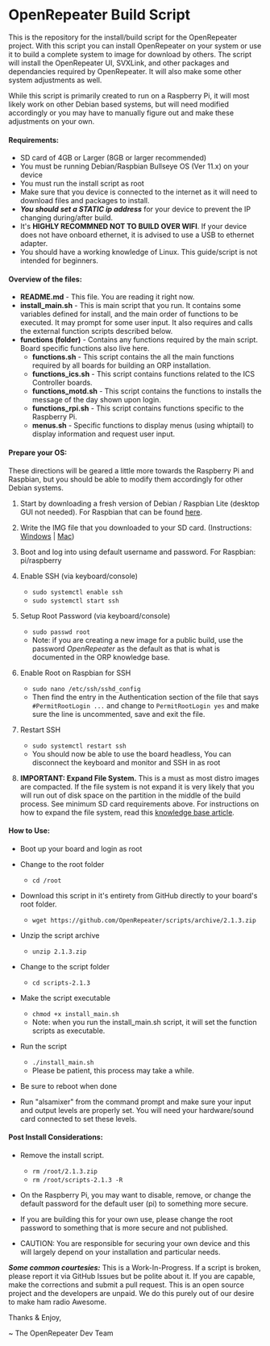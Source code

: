 OpenRepeater Build Script
=======
This is the repository for the install/build script for the OpenRepeater project. With this script you can install OpenRepeater on your system or use it to build a complete system to image for download by others. The script will install the OpenRepeater UI, SVXLink, and other packages and dependancies required by OpenRepeater. It will also make some other system adjustments as well.

While this script is primarily created to run on a Raspberry Pi, it will most likely work on other Debian based systems, but will need modified accordingly or you may have to manually figure out and make these adjustments on your own. 

#### Requirements: 
* SD card of 4GB or Larger (8GB or larger recommended)
* You must be running Debian/Raspbian Bullseye OS (Ver 11.x) on your device
* You must run the install script as root
* Make sure that you device is connected to the internet as it will need to download files and packages to install.
* ***You should set a STATIC ip address*** for your device to prevent the IP changing during/after build.
* It's **HIGHLY RECOMMNED NOT TO BUILD OVER WIFI**. If your device does not have onboard ethernet, it is advised to use a USB to ethernet adapter.
* You should have a working knowledge of Linux. This guide/script is not intended for beginners.

#### Overview of the files:
* **README.md** - This file. You are reading it right now.
* **install_main.sh** - This is main script that you run. It contains some variables defined for install, and the main order of functions to be executed. It may prompt for some user input. It also requires and calls the external function scripts described below.
* **functions (folder)** - Contains any functions required by the main script. Board specific functions also live here.
	* **functions.sh** - This script contains the all the main functions required by all boards for building an ORP installation.
	* **functions_ics.sh** - This script contains functions related to the ICS Controller boards.
	* **functions_motd.sh** - This script contains the functions to installs the message of the day shown upon login.
	* **functions_rpi.sh** - This script contains functions specific to the Raspberry Pi.
	* **menus.sh** - Specific functions to display menus (using whiptail) to display information and request user input.

#### Prepare your OS:
These directions will be geared a little more towards the Raspberry Pi and Raspbian, but you should be able to modify them accordingly for other Debian systems.

1. Start by downloading a fresh version of Debian / Raspbian Lite (desktop GUI not needed). For Raspbian that can be found [here](https://www.raspberrypi.org/downloads/raspbian/).

2. Write the IMG file that you downloaded to your SD card. (Instructions: [Windows](https://openrepeater.com/knowledgebase/topic/writing-img-file-on-windows) | [Mac](https://openrepeater.com/knowledgebase/topic/writing-img-file-on-a-mac))

3. Boot and log into using default username and password. For Raspbian: pi/raspberry

4. Enable SSH (via keyboard/console)
	* `sudo systemctl enable ssh`
	* `sudo systemctl start ssh`
5. Setup Root Password (via keyboard/console)
	* `sudo passwd root`
	* Note: if you are creating a new image for a public build, use the password *OpenRepeater* as the default as that is what is documented in the ORP knowledge base.
6. Enable Root on Raspbian for SSH
	* `sudo nano /etc/ssh/sshd_config`
	* Then find the entry in the Authentication section of the file that says `#PermitRootLogin ...` and change to `PermitRootLogin yes` and make sure the line is uncommented, save and exit the file.
7. Restart SSH
	* `sudo systemctl restart ssh`
	* You should now be able to use the board headless, You can disconnect the keyboard and monitor and SSH in as root

8. **IMPORTANT: Expand File System.** This is a must as most distro images are compacted. If the file system is not expand it is very likely that you will run out of disk space on the partition in the middle of the build process. See minimum SD card requirements above. For instructions on how to expand the file system, read this [knowledge base article](https://openrepeater.com/knowledgebase/topic/expanding-the-file-system).

#### How to Use: 
* Boot up your board and login as root

* Change to the root folder
	* `cd /root`
* Download this script in it's entirety from GitHub directly to your board's root folder.
	* `wget https://github.com/OpenRepeater/scripts/archive/2.1.3.zip`
* Unzip the script archive
	* `unzip 2.1.3.zip`
* Change to the script folder
	* `cd scripts-2.1.3`
* Make the script executable
	* `chmod +x install_main.sh`
	* Note: when you run the install_main.sh script, it will set the function scripts as executable.
* Run the script
	* `./install_main.sh`
	* Please be patient, this process may take a while.
* Be sure to reboot when done
* Run "alsamixer" from the command prompt and make sure your input and output levels are properly set. You will need your hardware/sound card connected to set these levels.

#### Post Install Considerations:

* Remove the install script.
	* `rm /root/2.1.3.zip`
	* `rm /root/scripts-2.1.3 -R`
* On the Raspberry Pi, you may want to disable, remove, or change the default password for the default user (pi) to something more secure.

* If you are building this for your own use, please change the root password to something that is more secure and not published.
* CAUTION: You are responsible for securing your own device and this will largely depend on your installation and particular needs. 



***Some common courtesies:*** This is a Work-In-Progress. If a script is broken, please report it via GitHub Issues but be polite about it. If you are capable, make the corrections and submit a pull request. This is an open source project and the developers are unpaid. We do this purely out of our desire to make ham radio Awesome.

Thanks & Enjoy,

~ The OpenRepeater Dev Team
